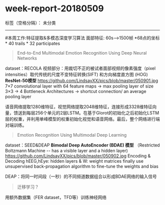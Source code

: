 ﻿# week-report-20180509

标签（空格分隔）： 未分类

---

#本周工作:特征提取&多模态深度学习算法
面部特征:
60s-->1500帧
*68点的坐标 * 40 trails * 32 participates

> End-to-End Multimodal Emotion Recognition Using Deep Neural Networks

dataset：RECOLA
视频部分：用裁切不正的被试者面部视频的像素强度（pixel intensities）取代传统的尺度不变特征转换(SIFT) 和方向梯度直方图 (HOG)
**ResNet-50模型**
https://github.com/LindsayXX/pics/blob/master/050901.jpg
7×7 convolutional layer with 64 feature maps → max pooling layer of size 3×3 → 4 Bottleneck Architectures → shortcut connection/ an average pooling layer

语音网络提取1280维特征，视觉网络提取2048维特征，连接形成3328维特征向量，馈送到每层256个单元的2层LSTM。在基于Glorot的初始化之后初始化LSTM层的权重，并利用单峰模型的权重初始化视觉和语音网络。最后，整个网络进行端对端训练。

> Emotion Recognition Using Multimodal Deep Learning

dataset：SEED&DEAP
**Bimodal Deep AutoEncoder (BDAE) 模型**
（Restricted Boltzmann Machine -- has a visible layer and a hidden layer)
https://github.com/LindsayXX/pics/blob/master/050902.jpg
Encoding & Decoding
hEEG,hEye: hidden layers  & W: weight matrices
finally use unsupervised back-propagation algorithm to fine-tune the weights and bias

DEAP：将同一时间段（一秒）的不同频道数据组合以形成BDAE网络的输入信号

> 迁移学习？

用额外数据集（FER dataset，TFD等）训练神经网络





